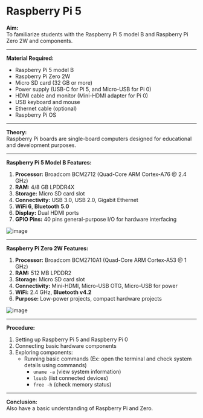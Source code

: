 # Raspberry Pi 5

**Aim:**  
To familiarize students with the Raspberry Pi 5 model B and Raspberry Pi Zero 2W and components.

---

**Material Required:**  
- Raspberry Pi 5 model B  
- Raspberry Pi Zero 2W  
- Micro SD card (32 GB or more)  
- Power supply (USB-C for Pi 5, and Micro-USB for Pi 0)  
- HDMI cable and monitor (Mini-HDMI adapter for Pi 0)  
- USB keyboard and mouse  
- Ethernet cable (optional)  
- Raspberry Pi OS

---

**Theory:**  
Raspberry Pi boards are single-board computers designed for educational and development purposes.

---

**Raspberry Pi 5 Model B Features:**  
1. **Processor:** Broadcom BCM2712 (Quad-Core ARM Cortex-A76 @ 2.4 GHz)  
2. **RAM:** 4/8 GB LPDDR4X  
3. **Storage:** Micro SD card slot  
4. **Connectivity:** USB 3.0, USB 2.0, Gigabit Ethernet  
5. **WiFi 6**, **Bluetooth 5.0**  
6. **Display:** Dual HDMI ports  
7. **GPIO Pins:** 40 pins general-purpose I/O for hardware interfacing  

![image](https://github.com/user-attachments/assets/14114498-f7ac-4506-b0cd-a6af2b04fc81)

---

**Raspberry Pi Zero 2W Features:**  
1. **Processor:** Broadcom BCM2710A1 (Quad-Core ARM Cortex-A53 @ 1 GHz)  
2. **RAM:** 512 MB LPDDR2  
3. **Storage:** Micro SD card slot  
4. **Connectivity:** Mini-HDMI, Micro-USB OTG, Micro-USB for power  
5. **WiFi:** 2.4 GHz, **Bluetooth v4.2**  
6. **Purpose:** Low-power projects, compact hardware projects

![image](https://github.com/user-attachments/assets/f5aa0c9b-df6f-468c-a8e0-03e129115ac6)

---

**Procedure:**  
1. Setting up Raspberry Pi 5 and Raspberry Pi 0  
2. Connecting basic hardware components  
3. Exploring components:  
   - Running basic commands (Ex: open the terminal and check system details using commands)  
     - `uname -a` (view system information)  
     - `lsusb` (list connected devices)  
     - `free -h` (check memory status)

---

**Conclusion:**  
Also have a basic understanding of Raspberry Pi and Zero.


